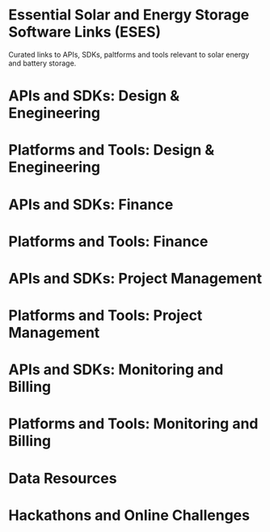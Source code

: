# Essential Solar and Energy Storage Software Links (ESES)
Curated links to APIs, SDKs, paltforms and tools relevant to solar energy and battery storage.

# APIs and SDKs: Design & Enegineering 

# Platforms and Tools: Design & Enegineering

# APIs and SDKs: Finance

# Platforms and Tools: Finance

# APIs and SDKs: Project Management

# Platforms and Tools: Project Management

# APIs and SDKs: Monitoring and Billing

# Platforms and Tools: Monitoring and Billing

# Data Resources

# Hackathons and Online Challenges
